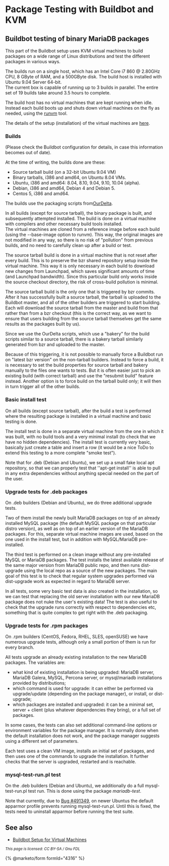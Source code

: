 # Package Testing with Buildbot and KVM

## Buildbot testing of binary MariaDB packages

This part of the Buildbot setup uses KVM virtual machines to build packages on a wide range of Linux distributions and test the different packages in various ways.

The builds run on a single host, which has an Intel Core i7 860 @ 2.80GHz CPU, 8 GByte of RAM, and a 500GByte disk. The build host is installed with Ubuntu 9.04 Server 64-bit.\
The current box is capable of running up to 3 builds in parallel. The entire set of 19 builds take around 3.5 hours to complete.

The build host has no virtual machines that are kept running when idle. Instead each build boots up and shuts down virtual machines on the fly as needed, using the [runvm](runvm.md) tool.

The details of the setup (installation) of the virtual machines are [here](setup/).

### Builds

(Please check the Buildbot configuration for details, in case this information becomes out of date).

At the time of writing, the builds done are these:

* Source tarball build (on a 32-bit Ubuntu 9.04 VM)
* Binary tarballs, i386 and amd64, on Ubuntu 8.04 VMs.
* Ubuntu, i386 and amd64: 8.04, 8.10, 9.04, 9.10, 10.04 (alpha).
* Debian, i386 and amd64, Debian 4 and Debian 5.
* Centos 5, i386 and amd64.

The builds use the packaging scripts from[OurDelta](https://launchpad.net/ourdelta).

In all builds (except for source tarball), the binary package is built, and subsequently attempted installed. The build is done on a virtual machine with compilers and other necessary build tools installed.\
The virtual machines are cloned from a reference image before each build (using the --base-image option to runvm). This way, the original images are not modified in any way, so there is no risk of "pollution" from previous builds, and no need to carefully clean up after a build or test.

The source tarball build is done in a virtual machine that is not reset after every build. This is to preserve the bzr shared repository setup inside the virtual machine. This way it is only necessary in each build to download new changes from Launchpad, which saves significant amounts of time (and Launchpad bandwidth). Since this particular build only works inside the source checkout directory, the risk of cross-build pollution is minimal.

The source tarball build is the only one that is triggered by bzr commits. After it has successfully built a source tarball, the tarball is uploaded to the Buildbot master, and all of the other builders are triggered to start building. Each will download the source tarball from the master and build from that rather than from a bzr checkout (this is the correct way, as we want to ensure that users building from the source tarball themselves get the same results as the packages built by us).

Since we use the OurDelta scripts, which use a "bakery" for the build scripts similar to a source tarball, there is a bakery tarball similarly generated from bzr and uploaded to the master.

Because of this triggering, it is not possible to manually force a Buildbot run on "latest bzr version" on the non-tarball builders. Instead to force a build, it is necessary to set the build properties for source tarball and bakery manually to the files one wants to tests. But it is often easier just to pick an existing build (with correct tarball) and use the "resubmit build" feature instead. Another option is to force build on the tarball build only; it will then in turn trigger all of the other builds.

### Basic install test

On all builds (except source tarball), after the build a test is performed where the resulting package is installed in a virtual machine and basic testing is done.

The install test is done in a separate virtual machine from the one in which it was built, with no build tools and a very minimal install (to check that we have no hidden dependencies). The install test is currently _very_ basic, basically just create a table and insert a row (it would be a nice ToDo to extend this testing to a more complete "smoke test").

Note that for .deb (Debian and Ubuntu), we set up a small fake local apt repository, so that we can properly test that ''apt-get install'' is able to pull in any extra dependencies without anything special needed on the part of the user.

### Upgrade tests for .deb packages

On .deb builders (Debian and Ubuntu), we do three additional upgrade tests.

Two of them install the newly built MariaDB packages on top of an already installed MySQL package (the default MySQL package on that particular distro version), as well as on top of an earlier version of the MariaDB packages. For this, separate virtual machine images are used, based on the one used in the install test, but in addition with MySQL/MariaDB pre-installed.

The third test is performed on a clean image without any pre-installed MySQL or MariaDB packages. The test installs the latest available release of the same major version from MariaDB public repo, and then runs dist-upgrade using the local repo as a source of the new packages. The main goal of this test is to check that regular system upgrades performed via dist-upgrade work as expected in regard to MariaDB server.

In all tests, some very basic test data is also created in the installation, so we can test that replacing the old server installation with our new MariaDB package does not nuke the user's existing data! The test is also useful to check that the upgrade runs correctly with respect to dependencies etc, something that is quite complex to get right with the .deb packaging.

### Upgrade tests for .rpm packages

On .rpm builders (CentOS, Fedora, RHEL, SLES, openSUSE) we have numerous upgrade tests, although only a small portion of them is run for every branch.

All tests upgrade an already existing installation to the new MariaDB packages. The variables are:

* what kind of existing installation is being upgraded: MariaDB server, MariaDB Galera, MySQL, Percona server, or mysql/mariadb installations provided by distributions;
* which command is used for upgrade: it can either be performed via upgrade/update (depending on the package manager), or install, or dist-upgrade;
* which packages are installed and upgraded: it can be a minimal set, server + client (plus whatever dependencies they bring), or a full set of packages.

In some cases, the tests can also set additional command-line options or environment variables for the package manager. It is normally done when the default installation does not work, and the package manager suggests using a different set of parameters.

Each test uses a clean VM image, installs an initial set of packages, and then uses one of the commands to upgrade the installation. It further checks that the server is upgraded, restarted and is reachable.

### mysql-test-run.pl test

On the .deb builders (Debian and Ubuntu), we additionally do a full mysql-test-run.pl test run. This is done using the package _mariadb-test_.

Note that currently, due to [Bug #491349](https://bugs.launchpad.net/bugs/491349), on newer Ubuntus the default apparmor profile prevents running mysql-test-run.pl. Until this is fixed, the tests need to uninstall apparmor before running the test suite.

## See also

* [Buildbot Setup for Virtual Machines](setup/buildbot-setup-for-virtual-machines/)

<sub>_This page is licensed: CC BY-SA / Gnu FDL_</sub>

{% @marketo/form formId="4316" %}
